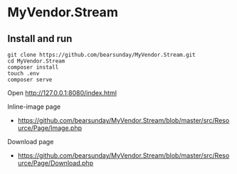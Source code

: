 # MyVendor.Stream

## Install and run

    git clone https://github.com/bearsunday/MyVendor.Stream.git
    cd MyVendor.Stream
    composer install
    touch .env
    composer serve

Open http://127.0.0.1:8080/index.html

Inline-image page

 * https://github.com/bearsunday/MyVendor.Stream/blob/master/src/Resource/Page/Image.php

Download page

 * https://github.com/bearsunday/MyVendor.Stream/blob/master/src/Resource/Page/Download.php
